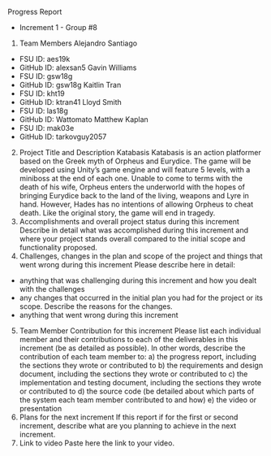 Progress Report
- Increment 1 -
Group #8

1) Team Members
Alejandro Santiago
- FSU ID: aes19k
- GitHub ID: alexsan5
Gavin Williams
- FSU ID: gsw18g
- GitHub ID: gsw18g
Kaitlin Tran
- FSU ID: kht19
- GitHub ID: ktran41
Lloyd Smith
- FSU ID: las18g
- GitHub ID: Wattomato
Matthew Kaplan
- FSU ID: mak03e
- GitHub ID: tarkovguy2057
2) Project Title and Description
Katabasis
Katabasis is an action platformer based on the Greek myth of Orpheus and Eurydice. The game will be developed using Unity’s game engine and will feature 5 levels, with a miniboss at the end of each one. Unable to come to terms with the death of his wife, Orpheus enters the underworld with the hopes of bringing Eurydice back to the land of the living, weapons and Lyre in hand. However, Hades has no intentions of allowing Orpheus to cheat death. Like the original story, the game will end in tragedy.
3) Accomplishments and overall project status during this increment 
Describe in detail what was accomplished during this increment and where your project stands 
overall compared to the initial scope and functionality proposed.
4) Challenges, changes in the plan and scope of the project and things that went wrong during this 
increment
Please describe here in detail:
- anything that was challenging during this increment and how you dealt with the challenges
- any changes that occurred in the initial plan you had for the project or its scope. Describe the 
reasons for the changes. 
- anything that went wrong during this increment
5) Team Member Contribution for this increment
Please list each individual member and their contributions to each of the deliverables in this 
increment (be as detailed as possible). In other words, describe the contribution of each team 
member to:
a) the progress report, including the sections they wrote or contributed to
b) the requirements and design document, including the sections they wrote or contributed to
c) the implementation and testing document, including the sections they wrote or contributed to
d) the source code (be detailed about which parts of the system each team member contributed to 
and how)
e) the video or presentation
6) Plans for the next increment
If this report if for the first or second increment, describe what are you planning to achieve in the 
next increment.
7) Link to video
Paste here the link to your video.
